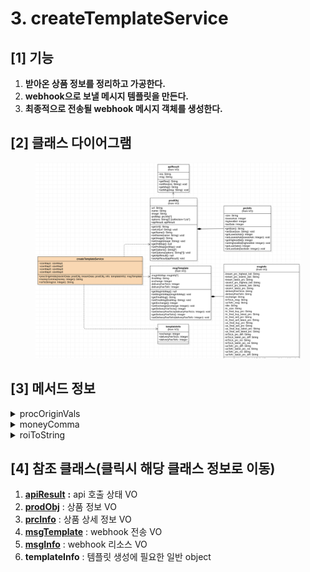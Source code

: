 # 3. createTemplateService

## \[1] 기능

1. **받아온 상품 정보를 정리하고 가공한다.**
2. **webhook으로 보낼 메시지 템플릿을 만든다.**
3. **최종적으로 전송될 webhook 메시지 객체를 생성한다.**

## \[2] 클래스 다이어그램

<figure><img src="../../../.gitbook/assets/image (3).png" alt=""><figcaption></figcaption></figure>

## \[3]  메서드 정보

<details>

<summary>procOriginVals</summary>

### 1. 기능

* api를 통해 조회한 상품 정보를 정리하고 가공
* webhook으로 보낼 메시지 템플릿 생성
* 최종적으로 전송할 webhook 메시지 객체 생성

### 2. 매개변수

#### **stockXData , kreamData**

* [prodObj(상품정보 VO)](broken-reference) 객체 형태
* stockX , kream 상품 정보를 맵핑

**templateInfo**

* 일반 객체 형태 (object)
* 템플릿 생성에 필요한 부가 정보를 가짐

### 3. 출력

**msgTemplate**

* [msgTemplate(webhook 전송 VO)](broken-reference) 객체 형태
* webhook 전송 메시지 내용을 가짐

</details>

<details>

<summary>moneyComma</summary>

### 1. 기능

* 숫자만 있는 형태의 가격에 세자리수 단위로 ',' 를 붙여 string 형태로 반환

### 2. 매개변수

* 가격 (int형)

### 3. 출력

* 가격 (세자리수 단위가 ','로 표시된 string형)

</details>

<details>

<summary>roiToString</summary>

### 1. 기능

* 숫자만 있는 형태의 percentage값에 '%' 를 붙여 string 형태로 반환

### 2. 매개변수

* percentage (int형)

### 3. 출력

* percentage ('%'로 표시된 string형)

</details>

## \[4] 참조 클래스(클릭시 해당 클래스 정보로 이동)

1. [**apiResult**](<../(1) VO 설계 및 설계도 작성/2./4.-apiresult-api.md>) **:**  api 호출 상태 VO
2. [**prodObj**](<../(1) VO 설계 및 설계도 작성/2./2.-prodobj.md>) : 상품 정보 VO
3. [**prcInfo**](<../(1) VO 설계 및 설계도 작성/2./3.-prcinfo.md>) : 상품 상세 정보 VO
4. [**msgTemplate**](<../(1) VO 설계 및 설계도 작성/4./2.-msgtemplate.md>) : webhook 전송 VO
5. [**msgInfo**](broken-reference) : webhook 리소스 VO
6. **templateInfo** : 템플릿 생성에 필요한 일반 object
